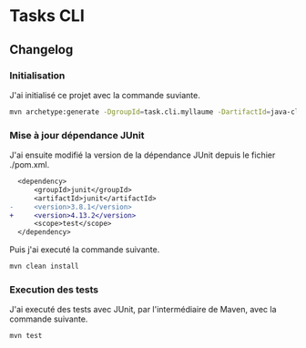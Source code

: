# Tasks CLI

## Changelog

### Initialisation

J'ai initialisé ce projet avec la commande suviante.

```bash
mvn archetype:generate -DgroupId=task.cli.myllaume -DartifactId=java-cli-tasks -DarchetypeArtifactId=maven-archetype-quickstart -DinteractiveMode=false
```

### Mise à jour dépendance JUnit

J'ai ensuite modifié la version de la dépendance JUnit depuis le fichier ./pom.xml.

```diff
  <dependency>
      <groupId>junit</groupId>
      <artifactId>junit</artifactId>
-     <version>3.8.1</version>
+     <version>4.13.2</version>
      <scope>test</scope>
  </dependency>
```

Puis j'ai executé la commande suivante.

```bash
mvn clean install
```

### Execution des tests

J'ai executé des tests avec JUnit, par l'intermédiaire de Maven, avec la commande suivante.

```bash
mvn test
```
